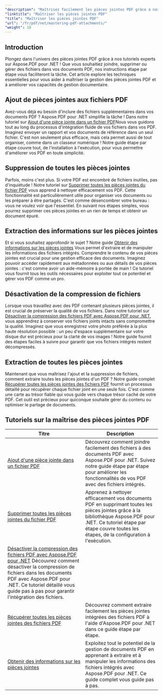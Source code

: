 ```yaml
---
"description": "Maîtrisez facilement les pièces jointes PDF grâce à nos tutoriels complets Aspose.PDF pour .NET. Des instructions étape par étape pour une gestion efficace des documents PDF."
"linktitle": "Maîtriser les pièces jointes PDF"
"title": "Maîtriser les pièces jointes PDF"
"url": "/fr/pdf/net/mastering-pdf-attachments/"
"weight": 18
---
```


## Introduction

Plongez dans l'univers des pièces jointes PDF grâce à nos tutoriels experts sur Aspose.PDF pour .NET ! Que vous souhaitiez joindre, supprimer ou gérer des fichiers dans vos documents PDF, nos instructions étape par étape vous faciliteront la tâche. Cet article explore les techniques essentielles pour vous aider à maîtriser la gestion des pièces jointes PDF et à améliorer vos capacités de gestion documentaire.

## Ajout de pièces jointes aux fichiers PDF
Avez-vous déjà eu besoin d'inclure des fichiers supplémentaires dans vos documents PDF ? Aspose.PDF pour .NET simplifie la tâche ! Dans notre tutoriel sur [Ajout d'une pièce jointe dans un fichier PDF](./adding-attachment/)Nous vous guidons tout au long du processus d'intégration fluide de vos fichiers dans vos PDF. Imaginez envoyer un rapport et vos documents de référence dans un seul fichier. C'est non seulement plus efficace, mais cela permet aussi de tout organiser, comme dans un classeur numérique ! Notre guide étape par étape couvre tout, de l'installation à l'exécution, pour vous permettre d'améliorer vos PDF en toute simplicité.

## Suppression de toutes les pièces jointes
Parfois, moins c'est plus. Si votre PDF est encombré de fichiers inutiles, pas d'inquiétude ! Notre tutoriel sur [Supprimer toutes les pièces jointes du fichier PDF](./remove-all-attachments/) vous apprend à nettoyer efficacement vos PDF. Cette fonctionnalité est particulièrement utile pour organiser vos documents ou les préparer à être partagés. C'est comme désencombrer votre bureau : vous ne voulez voir que l'essentiel. En suivant nos étapes simples, vous pourrez supprimer ces pièces jointes en un rien de temps et obtenir un document épuré.

## Extraction des informations sur les pièces jointes
Et si vous souhaitez approfondir le sujet ? Notre guide [Obtenir des informations sur les pièces jointes](./get-attachment-information/) Vous permet d'extraire et de manipuler les informations des fichiers intégrés. Comprendre le contenu de vos pièces jointes est crucial pour une gestion efficace des documents. Imaginez pouvoir accéder rapidement aux métadonnées ou aux détails de vos pièces jointes : c'est comme avoir un aide-mémoire à portée de main ! Ce tutoriel vous fournit tous les outils nécessaires pour exploiter tout ce potentiel et gérer vos PDF comme un pro.

## Désactivation de la compression de fichiers
Lorsque vous travaillez avec des PDF contenant plusieurs pièces jointes, il est crucial de préserver la qualité de vos fichiers. Dans notre tutoriel sur [Désactiver la compression des fichiers PDF avec Aspose.PDF pour .NET](./disable-file-compression-in-pdf-files/), vous apprendrez à conserver vos fichiers joints intacts sans compromettre la qualité. Imaginez que vous enregistrez votre photo préférée à la plus haute résolution possible : un peu d'espace supplémentaire sur votre disque dur est précieux pour la clarté de vos images ! Notre guide fournit des étapes faciles à suivre pour garantir que vos fichiers intégrés restent décompressés.

## Extraction de toutes les pièces jointes
Maintenant que vous maîtrisez l'ajout et la suppression de fichiers, comment extraire toutes les pièces jointes d'un PDF ? Notre guide complet [Récupérer toutes les pièces jointes des fichiers PDF](./get-all-the-attachments-from-pdf-files/) fournit un processus détaillé pour récupérer chaque fichier joint en une seule fois. C'est comme une carte au trésor fiable qui vous guide vers chaque trésor caché de votre PDF. Cet outil est précieux pour quiconque souhaite gérer du contenu ou optimiser le partage de documents.


## Tutoriels sur la maîtrise des pièces jointes PDF
| Titre | Description |
| --- | --- | 
| [Ajout d'une pièce jointe dans un fichier PDF](./adding-attachment/) | Découvrez comment joindre facilement des fichiers à des documents PDF avec Aspose.PDF pour .NET. Suivez notre guide étape par étape pour améliorer les fonctionnalités de vos PDF avec des fichiers intégrés.  
| [Supprimer toutes les pièces jointes du fichier PDF](./remove-all-attachments/) | Apprenez à nettoyer efficacement vos documents PDF en supprimant toutes les pièces jointes grâce à la bibliothèque Aspose.PDF pour .NET. Ce tutoriel étape par étape couvre toutes les étapes, de la configuration à l'exécution. |  
| [Désactiver la compression des fichiers PDF avec Aspose.PDF pour .NET](./disable-file-compression-in-pdf-files/) Découvrez comment désactiver la compression de fichiers dans les documents PDF avec Aspose.PDF pour .NET. Ce tutoriel détaillé vous guide pas à pas pour garantir l'intégration des fichiers. |  
| [Récupérer toutes les pièces jointes des fichiers PDF](./get-all-the-attachments-from-pdf-files/) | Découvrez comment extraire facilement les pièces jointes intégrées des fichiers PDF à l'aide d'Aspose.PDF pour .NET dans ce guide étape par étape. |  
| [Obtenir des informations sur les pièces jointes](./get-attachment-information/) | Exploitez tout le potentiel de la gestion de documents PDF en apprenant à extraire et à manipuler les informations des fichiers intégrés avec Aspose.PDF pour .NET. Ce guide complet vous guide pas à pas. |